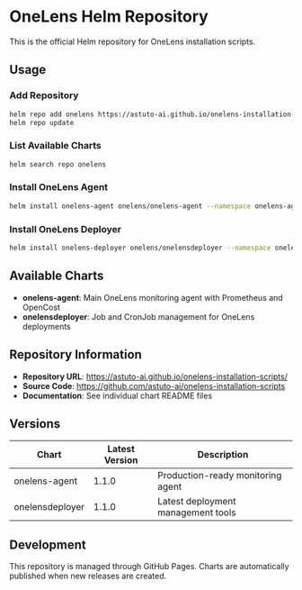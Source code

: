 # OneLens Helm Repository

This is the official Helm repository for OneLens installation scripts.

## Usage

### Add Repository

```bash
helm repo add onelens https://astuto-ai.github.io/onelens-installation-scripts/
helm repo update
```

### List Available Charts

```bash
helm search repo onelens
```

### Install OneLens Agent

```bash
helm install onelens-agent onelens/onelens-agent --namespace onelens-agent --create-namespace
```

### Install OneLens Deployer

```bash
helm install onelens-deployer onelens/onelensdeployer --namespace onelens-deployer --create-namespace
```

## Available Charts

- **onelens-agent**: Main OneLens monitoring agent with Prometheus and OpenCost
- **onelensdeployer**: Job and CronJob management for OneLens deployments

## Repository Information

- **Repository URL**: https://astuto-ai.github.io/onelens-installation-scripts/
- **Source Code**: https://github.com/astuto-ai/onelens-installation-scripts
- **Documentation**: See individual chart README files

## Versions

| Chart | Latest Version | Description |
|-------|----------------|-------------|
| onelens-agent | 1.1.0 | Production-ready monitoring agent |
| onelensdeployer | 1.1.0 | Latest deployment management tools |

## Development

This repository is managed through GitHub Pages. Charts are automatically published when new releases are created.